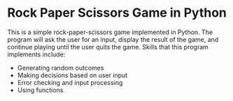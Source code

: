 # Rock Paper Scissors Game in Python

This is a simple rock-paper-scissors game implemented in Python. The program will ask the user for an input, display the result of the game, and continue playing until the user quits the game.  Skills that this program implements include:

- Generating random outcomes
- Making decisions based on user input
- Error checking and input processing
- Using functions
